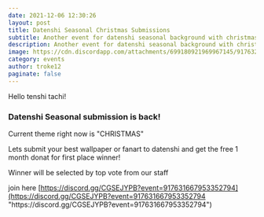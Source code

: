 ```yaml
---
date: 2021-12-06 12:30:26
layout: post
title: Datenshi Seasonal Christmas Submissions
subtitle: Another event for datenshi seasonal background with christmas theme
description: Another event for datenshi seasonal background with christmas theme
image: https://cdn.discordapp.com/attachments/699180921969967145/917632417798451220/christmas.png
category: events
author: troke12
paginate: false
---
```

Hello tenshi tachi! 

### **Datenshi Seasonal submission is back!** 

Current theme right now is "CHRISTMAS" 

Lets submit your best wallpaper or fanart to datenshi and get the free 1 month donat for first place winner!

Winner will be selected by top vote from our staff 

join here [https://discord.gg/CGSEJYPB?event=917631667953352794](https://discord.gg/CGSEJYPB?event=917631667953352794 "https\://discord.gg/CGSEJYPB?event=917631667953352794")